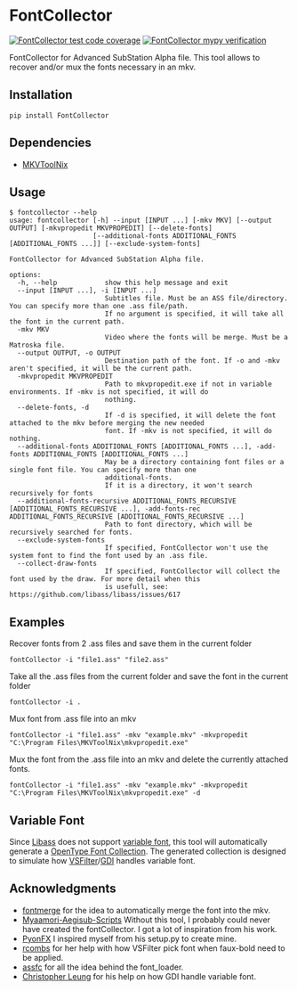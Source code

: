 # FontCollector
[![FontCollector test code coverage](https://img.shields.io/codecov/c/github/moi15moi/FontCollector)](https://app.codecov.io/github/moi15moi/FontCollector)
[![FontCollector mypy verification](https://img.shields.io/badge/mypy-checked-blue)](https://github.com/moi15moi/FontCollector/actions?query=branch:main)

FontCollector for Advanced SubStation Alpha file.
This tool allows to recover and/or mux the fonts necessary in an mkv.
## Installation
```
pip install FontCollector
```
## Dependencies
-  [MKVToolNix](https://www.fosshub.com/MKVToolNix.html)

## Usage
```console
$ fontcollector --help
usage: fontcollector [-h] --input [INPUT ...] [-mkv MKV] [--output OUTPUT] [-mkvpropedit MKVPROPEDIT] [--delete-fonts]
                     [--additional-fonts ADDITIONAL_FONTS [ADDITIONAL_FONTS ...]] [--exclude-system-fonts]

FontCollector for Advanced SubStation Alpha file.

options:
  -h, --help            show this help message and exit
  --input [INPUT ...], -i [INPUT ...]
                        Subtitles file. Must be an ASS file/directory. You can specify more than one .ass file/path.
                        If no argument is specified, it will take all the font in the current path.
  -mkv MKV
                        Video where the fonts will be merge. Must be a Matroska file.
  --output OUTPUT, -o OUTPUT
                        Destination path of the font. If -o and -mkv aren't specified, it will be the current path.
  -mkvpropedit MKVPROPEDIT
                        Path to mkvpropedit.exe if not in variable environments. If -mkv is not specified, it will do
                        nothing.
  --delete-fonts, -d
                        If -d is specified, it will delete the font attached to the mkv before merging the new needed
                        font. If -mkv is not specified, it will do nothing.
  --additional-fonts ADDITIONAL_FONTS [ADDITIONAL_FONTS ...], -add-fonts ADDITIONAL_FONTS [ADDITIONAL_FONTS ...]
                        May be a directory containing font files or a single font file. You can specify more than one
                        additional-fonts.
                        If it is a directory, it won't search recursively for fonts
  --additional-fonts-recursive ADDITIONAL_FONTS_RECURSIVE [ADDITIONAL_FONTS_RECURSIVE ...], -add-fonts-rec ADDITIONAL_FONTS_RECURSIVE [ADDITIONAL_FONTS_RECURSIVE ...]
                        Path to font directory, which will be recursively searched for fonts.
  --exclude-system-fonts
                        If specified, FontCollector won't use the system font to find the font used by an .ass file.
  --collect-draw-fonts
                        If specified, FontCollector will collect the font used by the draw. For more detail when this
                        is usefull, see: https://github.com/libass/libass/issues/617
```
## Examples
Recover fonts from 2 .ass files and save them in the current folder
```
fontCollector -i "file1.ass" "file2.ass"
```
Take all the .ass files from the current folder and save the font in the current folder
```
fontCollector -i .
```
Mux font from .ass file into an mkv
```
fontCollector -i "file1.ass" -mkv "example.mkv" -mkvpropedit "C:\Program Files\MKVToolNix\mkvpropedit.exe"
```

Mux the font from the .ass file into an mkv and delete the currently attached fonts.
```
fontCollector -i "file1.ass" -mkv "example.mkv" -mkvpropedit "C:\Program Files\MKVToolNix\mkvpropedit.exe" -d
```
## Variable Font
Since [Libass](https://github.com/libass/libass/issues/386) does not support [variable font](https://docs.microsoft.com/en-us/typography/opentype/spec/otvaroverview), this tool will automatically generate a [OpenType Font Collection](https://docs.microsoft.com/en-us/typography/opentype/spec/otff#font-collections). The generated collection is designed to simulate how [VSFilter](https://en.wikipedia.org/wiki/DirectVobSub)/[GDI](https://en.wikipedia.org/wiki/Graphics_Device_Interface) handles variable font.
## Acknowledgments
 - [fontmerge](https://github.com/WheneverDev/fontmerge) for the idea to automatically merge the font into the mkv.
 - [Myaamori-Aegisub-Scripts](https://github.com/TypesettingTools/Myaamori-Aegisub-Scripts) Without this tool, I probably could never have created the fontCollector. I got a lot of inspiration from his work.
 - [PyonFX](https://github.com/CoffeeStraw/PyonFX) I inspired myself from his setup.py to create mine.
 - [rcombs](https://github.com/rcombs) for her help with how VSFilter pick font when faux-bold need to be applied.
 - [assfc](https://github.com/tp7/assfc) for all the idea behind the font_loader.
 - [Christopher Leung](https://www.linkedin.com/in/christopher-leung-755a291) for his help on how GDI handle variable font.
